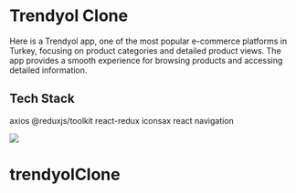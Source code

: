 # Trendyol Clone

Here is a Trendyol app, one of the most popular e-commerce platforms in Turkey, focusing on product categories and detailed product views. The app provides a smooth experience for browsing products and accessing detailed information.

## Tech Stack

axios
@reduxjs/toolkit
react-redux
iconsax
react navigation

![](trendyolClone.gif)
# trendyolClone
